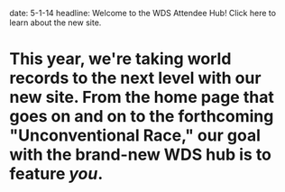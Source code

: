 date: 5-1-14
headline: Welcome to the WDS Attendee Hub! Click here to learn about the new site.

# This year, we're taking world records to the next level with our new site. From the home page that goes on and on to the forthcoming "Unconventional Race," our goal with the brand-new WDS hub is to feature *you*.



